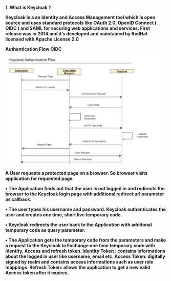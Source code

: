 <b>1. What is Keycloak ? <b>
   
Keycloak is a an Identity and Access Management tool which is open source and uses standard protocols like
OAuth 2.0, OpenID Connect ( OIDC ) and SAML for securing web applications and services. First release was in 2014 and it’s developed and maintained by RedHat licensed with Apache License 2.0



Authentication Flow OIDC

![keycloak_flow.png](keycloak_flow.png)


A User requests a protected page on a browser. So browser visits application for requested page.

• The Application finds out that the user is not logged in and redirects the browser to the Keycloak login page with additional redirect url parameter as callback.

• The user types his username and password. Keycloak authenticates the user and creates one time, short live temporary code.

• Keycloak redirects the user back to the Application with additonal temporary code as query parameter.

• The Application gets the temporary code from the parameters and make a request to the Keycloak to Exchange one time temporary code with identity, Access and refresh token.
Identity Token : contains informations about the logged in user like username, email etc.
Access Token: digitally signed by realm and contains access informations such as user role mappings.
Refresh Token: allows the application to get a new valid Access token after it expires.